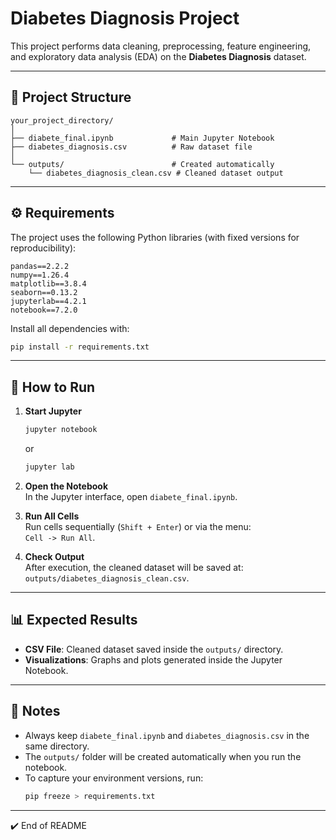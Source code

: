 # Diabetes Diagnosis Project

This project performs data cleaning, preprocessing, feature engineering, and exploratory data analysis (EDA) on the **Diabetes Diagnosis** dataset.

---

## 📂 Project Structure

```
your_project_directory/
│
├── diabete_final.ipynb             # Main Jupyter Notebook
├── diabetes_diagnosis.csv          # Raw dataset file
│
└── outputs/                        # Created automatically
    └── diabetes_diagnosis_clean.csv # Cleaned dataset output
```

---

## ⚙️ Requirements

The project uses the following Python libraries (with fixed versions for reproducibility):

```
pandas==2.2.2
numpy==1.26.4
matplotlib==3.8.4
seaborn==0.13.2
jupyterlab==4.2.1
notebook==7.2.0
```

Install all dependencies with:

```bash
pip install -r requirements.txt
```

---

## 🚀 How to Run

1. **Start Jupyter**  
   ```bash
   jupyter notebook
   ```  
   or  
   ```bash
   jupyter lab
   ```

2. **Open the Notebook**  
   In the Jupyter interface, open `diabete_final.ipynb`.

3. **Run All Cells**  
   Run cells sequentially (`Shift + Enter`) or via the menu:  
   `Cell -> Run All`.

4. **Check Output**  
   After execution, the cleaned dataset will be saved at:  
   `outputs/diabetes_diagnosis_clean.csv`.

---

## 📊 Expected Results

- **CSV File**: Cleaned dataset saved inside the `outputs/` directory.  
- **Visualizations**: Graphs and plots generated inside the Jupyter Notebook.

---

## 📝 Notes

- Always keep `diabete_final.ipynb` and `diabetes_diagnosis.csv` in the same directory.  
- The `outputs/` folder will be created automatically when you run the notebook.  
- To capture your environment versions, run:  
  ```bash
  pip freeze > requirements.txt
  ```

---

✔️ End of README
